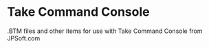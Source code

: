 # Take Command Console
.BTM files and other items for use with Take Command Console from JPSoft.com
